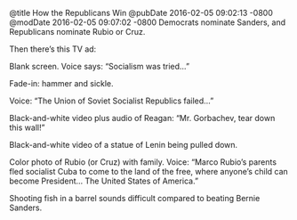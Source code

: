 @title How the Republicans Win
@pubDate 2016-02-05 09:02:13 -0800
@modDate 2016-02-05 09:07:02 -0800
Democrats nominate Sanders, and Republicans nominate Rubio or Cruz.

Then there’s this TV ad:

Blank screen. Voice says: “Socialism was tried…”

Fade-in: hammer and sickle.

Voice: “The Union of Soviet Socialist Republics failed…”

Black-and-white video plus audio of Reagan: “Mr. Gorbachev, tear down this wall!”

Black-and-white video of a statue of Lenin being pulled down.

Color photo of Rubio (or Cruz) with family. Voice: “Marco Rubio’s parents fled socialist Cuba to come to the land of the free, where anyone’s child can become President… The United States of America.”

Shooting fish in a barrel sounds difficult compared to beating Bernie Sanders.
